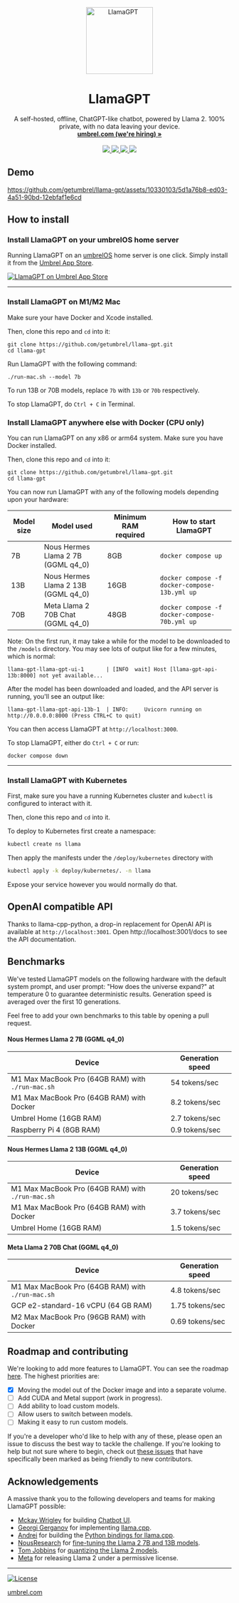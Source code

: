 <p align="center">
  <a href="https://apps.umbrel.com/app/llama-gpt">
    <img width="150" height="150" src="https://i.imgur.com/LI59cui.png" alt="LlamaGPT" width="200" />
  </a>
</p>
<p align="center">
  <h1 align="center">LlamaGPT</h1>
  <p align="center">
    A self-hosted, offline, ChatGPT-like chatbot, powered by Llama 2. 100% private, with no data leaving your device.
    <br />
    <a href="https://umbrel.com"><strong>umbrel.com (we're hiring) »</strong></a>
    <br />
    <br />
    <a href="https://twitter.com/umbrel">
      <img src="https://img.shields.io/twitter/follow/umbrel?style=social" />
    </a>
    <a href="https://t.me/getumbrel">
      <img src="https://img.shields.io/badge/community-chat-%235351FB">
    </a>
    <a href="https://reddit.com/r/getumbrel">
      <img src="https://img.shields.io/reddit/subreddit-subscribers/getumbrel?style=social">
    </a>
    <a href="https://community.umbrel.com">
      <img src="https://img.shields.io/badge/community-forum-%235351FB">
    </a>
  </p>
</p>

## Demo

https://github.com/getumbrel/llama-gpt/assets/10330103/5d1a76b8-ed03-4a51-90bd-12ebfaf1e6cd

## How to install

### Install LlamaGPT on your umbrelOS home server

Running LlamaGPT on an [umbrelOS](https://umbrel.com) home server is one click. Simply install it from the [Umbrel App Store](https://apps.umbrel.com/app/llama-gpt).

[![LlamaGPT on Umbrel App Store](https://apps.umbrel.com/app/llama-gpt/badge-light.svg)](https://apps.umbrel.com/app/llama-gpt)

---

### Install LlamaGPT on M1/M2 Mac

Make sure your have Docker and Xcode installed.

Then, clone this repo and `cd` into it:

```
git clone https://github.com/getumbrel/llama-gpt.git
cd llama-gpt
```

Run LlamaGPT with the following command:

```
./run-mac.sh --model 7b
```

To run 13B or 70B models, replace `7b` with `13b` or `70b` respectively.

To stop LlamaGPT, do `Ctrl + C` in Terminal.

### Install LlamaGPT anywhere else with Docker (CPU only)

You can run LlamaGPT on any x86 or arm64 system. Make sure you have Docker installed.

Then, clone this repo and `cd` into it:

```
git clone https://github.com/getumbrel/llama-gpt.git
cd llama-gpt
```

You can now run LlamaGPT with any of the following models depending upon your hardware:

| Model size | Model used                          | Minimum RAM required | How to start LlamaGPT                         |
| ---------- | ----------------------------------- | -------------------- | --------------------------------------------- |
| 7B         | Nous Hermes Llama 2 7B (GGML q4_0)  | 8GB                  | `docker compose up`                           |
| 13B        | Nous Hermes Llama 2 13B (GGML q4_0) | 16GB                 | `docker compose -f docker-compose-13b.yml up` |
| 70B        | Meta Llama 2 70B Chat (GGML q4_0)   | 48GB                 | `docker compose -f docker-compose-70b.yml up` |

Note: On the first run, it may take a while for the model to be downloaded to the `/models` directory. You may see lots of output like for a few minutes, which is normal:

```
llama-gpt-llama-gpt-ui-1       | [INFO  wait] Host [llama-gpt-api-13b:8000] not yet available...
```

After the model has been downloaded and loaded, and the API server is running, you'll see an output like:

```
llama-gpt-llama-gpt-api-13b-1  | INFO:     Uvicorn running on http://0.0.0.0:8000 (Press CTRL+C to quit)
```

You can then access LlamaGPT at `http://localhost:3000`.

To stop LlamaGPT, either do `Ctrl + C` or run:

```
docker compose down
```

---

### Install LlamaGPT with Kubernetes

First, make sure you have a running Kubernetes cluster and `kubectl` is configured to interact with it.

Then, clone this repo and `cd` into it.

To deploy to Kubernetes first create a namespace:

```bash
kubectl create ns llama
```

Then apply the manifests under the `/deploy/kubernetes` directory with

```bash
kubectl apply -k deploy/kubernetes/. -n llama
```

Expose your service however you would normally do that.

## OpenAI compatible API

Thanks to llama-cpp-python, a drop-in replacement for OpenAI API is available at `http://localhost:3001`. Open http://localhost:3001/docs to see the API documentation.

## Benchmarks

We've tested LlamaGPT models on the following hardware with the default system prompt, and user prompt: "How does the universe expand?" at temperature 0 to guarantee deterministic results. Generation speed is averaged over the first 10 generations.

Feel free to add your own benchmarks to this table by opening a pull request.

#### Nous Hermes Llama 2 7B (GGML q4_0)

| Device                                            | Generation speed |
| ------------------------------------------------- | ---------------- |
| M1 Max MacBook Pro (64GB RAM) with `./run-mac.sh` | 54 tokens/sec    |
| M1 Max MacBook Pro (64GB RAM) with Docker         | 8.2 tokens/sec   |
| Umbrel Home (16GB RAM)                            | 2.7 tokens/sec   |
| Raspberry Pi 4 (8GB RAM)                          | 0.9 tokens/sec   |

#### Nous Hermes Llama 2 13B (GGML q4_0)

| Device                                            | Generation speed |
| ------------------------------------------------- | ---------------- |
| M1 Max MacBook Pro (64GB RAM) with `./run-mac.sh` | 20 tokens/sec    |
| M1 Max MacBook Pro (64GB RAM) with Docker         | 3.7 tokens/sec   |
| Umbrel Home (16GB RAM)                            | 1.5 tokens/sec   |

#### Meta Llama 2 70B Chat (GGML q4_0)

| Device                                            | Generation speed |
| ------------------------------------------------- | ---------------- |
| M1 Max MacBook Pro (64GB RAM) with `./run-mac.sh` | 4.8 tokens/sec   |
| GCP e2-standard-16 vCPU (64 GB RAM)               | 1.75 tokens/sec  |
| M2 Max MacBook Pro (96GB RAM) with Docker         | 0.69 tokens/sec  |

## Roadmap and contributing

We're looking to add more features to LlamaGPT. You can see the roadmap [here](https://github.com/getumbrel/llama-gpt/issues/8#issuecomment-1681321145). The highest priorities are:

- [x] Moving the model out of the Docker image and into a separate volume.
- [ ] Add CUDA and Metal support (work in progress).
- [ ] Add ability to load custom models.
- [ ] Allow users to switch between models.
- [ ] Making it easy to run custom models.

If you're a developer who'd like to help with any of these, please open an issue to discuss the best way to tackle the challenge. If you're looking to help but not sure where to begin, check out [these issues](https://github.com/getumbrel/llama-gpt/labels/good%20first%20issue) that have specifically been marked as being friendly to new contributors.

## Acknowledgements

A massive thank you to the following developers and teams for making LlamaGPT possible:

- [Mckay Wrigley](https://github.com/mckaywrigley) for building [Chatbot UI](https://github.com/mckaywrigley).
- [Georgi Gerganov](https://github.com/ggerganov) for implementing [llama.cpp](https://github.com/ggerganov/llama.cpp).
- [Andrei](https://github.com/abetlen) for building the [Python bindings for llama.cpp](https://github.com/abetlen/llama-cpp-python).
- [NousResearch](https://nousresearch.com) for [fine-tuning the Llama 2 7B and 13B models](https://huggingface.co/NousResearch).
- [Tom Jobbins](https://huggingface.co/TheBloke) for [quantizing the Llama 2 models](https://huggingface.co/TheBloke/Nous-Hermes-Llama-2-7B-GGML).
- [Meta](https://ai.meta.com/llama) for releasing Llama 2 under a permissive license.

---

[![License](https://img.shields.io/github/license/getumbrel/llama-gpt?color=%235351FB)](https://github.com/getumbrel/llama-gpt/blob/master/LICENSE.md)

[umbrel.com](https://umbrel.com)
